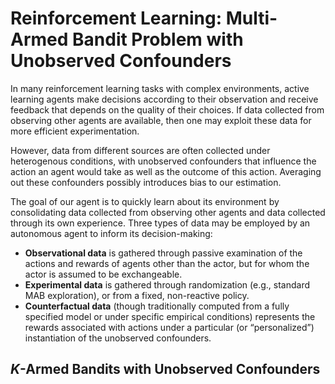 # Reinforcement Learning: Multi-Armed Bandit Problem with Unobserved Confounders
In many reinforcement learning tasks with complex environments, active learning agents make decisions according to their observation and receive feedback that depends on the quality of their choices. If data collected from observing other agents are available, then one may exploit these data for more efficient experimentation. 

However, data from different sources are often collected under heterogenous conditions, with unobserved confounders that influence the action an agent would take as well as the outcome of
this action. Averaging out these confounders possibly introduces bias to our estimation.

The goal of our agent is to quickly learn about its environment by consolidating data collected from observing other agents and data collected through its own experience. Three types of data may be employed by an autonomous agent to inform its decision-making:
+ **Observational data** is gathered through passive examination of the actions and rewards of agents other than the actor, but for whom the actor is assumed to be exchangeable.
+ **Experimental data** is gathered through randomization (e.g., standard MAB exploration), or from a fixed, non-reactive policy.
+ **Counterfactual data** (though traditionally computed from a fully specified model or under specific empirical conditions) represents the rewards associated with actions under a particular (or “personalized”) instantiation of the unobserved confounders.

## $K$-Armed Bandits with Unobserved Confounders
